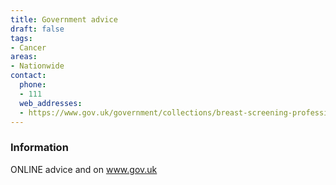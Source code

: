 ```yaml
---
title: Government advice
draft: false
tags:
- Cancer
areas:
- Nationwide
contact:
  phone:
  - 111
  web_addresses:
  - https://www.gov.uk/government/collections/breast-screening-professional-guidance
---
```


### Information
ONLINE advice and on www.gov.uk

